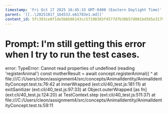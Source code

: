 ```yaml
---
timestamp: 'Fri Oct 17 2025 16:45:33 GMT-0400 (Eastern Daylight Time)'
parent: '[[..\20251017_164533.e61783e1.md]]'
content_id: 5fc393ce0f1de5b6b96143cc57190303f4577d7b38b57d081bd565e317937182
---
```


# Prompt: I'm still getting this error when I try to run the test cases.

error: TypeError: Cannot read properties of undefined (reading 'registerAnimal')
const motherResult = await concept.registerAnimal({
^
at file:///C:/Users/cleon/assignment4/src/concepts/AnimalIdentity/AnimalIdentityConcept.test.ts:76:42
at innerWrapped (ext:cli/40\_test.js:181:11)
at exitSanitizer (ext:cli/40\_test.js:97:33)
at Object.outerWrapped \[as fn] (ext:cli/40\_test.js:124:20)
at TestContext.step (ext:cli/40\_test.js:511:37)
at file:///C:/Users/cleon/assignment4/src/concepts/AnimalIdentity/AnimalIdentityConcept.test.ts:59:11
